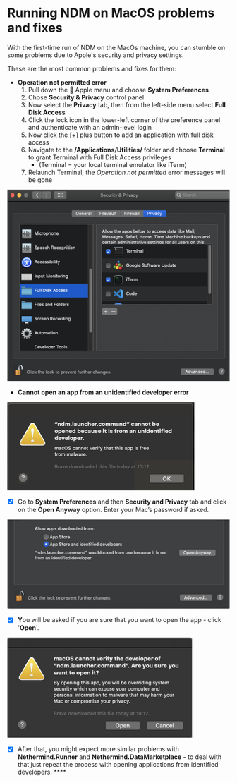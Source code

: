 # Running NDM on MacOS problems and fixes

With the first-time run of NDM on the MacOs machine, you can stumble on some problems due to Apple's security and privacy settings.   
  
These are the most common problems and fixes for them: 

* **Operation not permitted error** 
  1. Pull down the  Apple menu and choose **System Preferences**
  2. Chose **Security & Privacy** control panel
  3. Now select the **Privacy** tab, then from the left-side menu select **Full Disk Access**
  4. Click the lock icon in the lower-left corner of the preference panel and authenticate with an admin-level login
  5. Now click the \[+\] plus button to add an application with full disk access
  6. Navigate to the **/Applications/Utilities/** folder and choose **Terminal** to grant Terminal with Full Disk Access privileges 
     * \(Terminal = your local terminal emulator like iTerm\)
  7. Relaunch Terminal, the _Operation not permitted_ error messages will be gone

![Be sure to let your terminal emulator access to full disk when encountering Operation not permitted permited&apos; error](../.gitbook/assets/image%20%2818%29%20%282%29.png)

* **Cannot open an app from an unidentified developer error**

![](../.gitbook/assets/image%20%28145%29.png)

* [x] Go to **System Preferences** and then **Security and Privacy** tab and click on the **Open Anyway** option. Enter your Mac’s password if asked.

![](../.gitbook/assets/image%20%28141%29.png)

* [x] **Y**ou will be asked if you are sure that you want to open the app - click '**Open**'.

![](../.gitbook/assets/image%20%28143%29.png)

* [x] After that, you might expect more similar problems with **Nethermind.Runner** and **Nethermind.DataMarketplace** - to deal with that just repeat the process with opening applications from identified developers. ****

